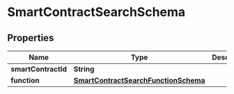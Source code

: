 

# SmartContractSearchSchema


## Properties

Name | Type | Description | Notes
------------ | ------------- | ------------- | -------------
**smartContractId** | **String** |  |  [optional]
**function** | [**SmartContractSearchFunctionSchema**](SmartContractSearchFunctionSchema.md) |  |  [optional]



